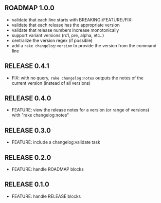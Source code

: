 ## ROADMAP 1.0.0

* validate that each line starts with BREAKING:/FEATURE:/FIX:
* validate that each release has the appropriate version
* validate that release numbers increase monotonically
* support variant versions (rc1, pre, alpha, etc..)
* centralize the version regex (if possible)
* add a `rake changelog:version` to provide the version from the command line

## RELEASE 0.4.1

* FIX: with no query, `rake changelog:notes` outputs the notes of the current version (instead of all versions)

## RELEASE 0.4.0

* FEATURE: view the release notes for a version (or range of versions) with "rake changelog:notes"

## RELEASE 0.3.0

* FEATURE: include a changelog:validate task

## RELEASE 0.2.0

* FEATURE: handle ROADMAP blocks

## RELEASE 0.1.0

* FEATURE: handle RELEASE blocks
